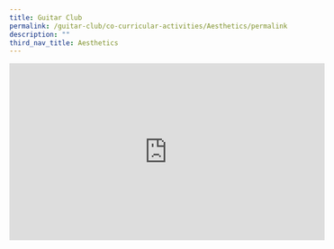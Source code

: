 ```yaml
---
title: Guitar Club
permalink: /guitar-club/co-curricular-activities/Aesthetics/permalink
description: ""
third_nav_title: Aesthetics
---
```

<iframe width="560" height="315" src="https://www.youtube.com/embed/cUnNvdbkb8M" title="YouTube video player" frameborder="0" allow="accelerometer; autoplay; clipboard-write; encrypted-media; gyroscope; picture-in-picture" allowfullscreen></iframe>